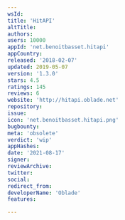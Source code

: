 ```yaml
---
wsId: 
title: 'HitAPI'
altTitle: 
authors: 
users: 10000
appId: 'net.benoitbasset.hitapi'
appCountry: 
released: '2018-02-07'
updated: 2019-05-07
version: '1.3.0'
stars: 4.5
ratings: 145
reviews: 6
website: 'http://hitapi.oblade.net'
repository: 
issue: 
icon: 'net.benoitbasset.hitapi.png'
bugbounty: 
meta: 'obsolete'
verdict: 'wip'
appHashes: 
date: '2021-08-17'
signer: 
reviewArchive: 
twitter: 
social: 
redirect_from: 
developerName: 'Oblade'
features: 

---
```


